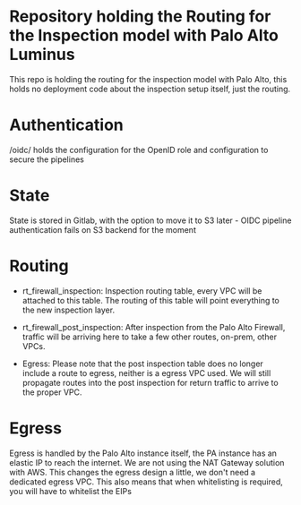# Repository holding the Routing for the Inspection model with Palo Alto Luminus

This repo is holding the routing for the inspection model with Palo Alto, this holds no deployment code about the inspection setup itself, just the routing.

# Authentication
/oidc/ holds the configuration for the OpenID role and configuration to secure the pipelines

# State
State is stored in Gitlab, with the option to move it to S3 later - OIDC pipeline authentication fails on S3 backend for the moment


# Routing

- rt_firewall_inspection: Inspection routing table, every VPC will be attached to this table. The routing of this table will point everything to the new inspection layer.

- rt_firewall_post_inspection: After inspection from the Palo Alto Firewall, traffic will be arriving here to take a few other routes, on-prem, other VPCs.

- Egress: Please note that the post inspection table does no longer include a route to egress, neither is a egress VPC used. We will still propagate routes into the post inspection for return traffic to arrive to the proper VPC.


# Egress

Egress is handled by the Palo Alto instance itself, the PA instance has an elastic IP to reach the internet. We are not using the NAT Gateway solution with AWS. This changes the egress design a little, we don't need a dedicated egress VPC. This also means that when whitelisting is required, you will have to whitelist the EIPs
